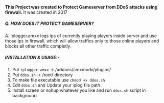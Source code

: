 **This Project was created to Protect Gameserver from DDoS attacks using firewall.**
It was created in 2017

##### Q. HOW DOES IT PROTECT GAMESERVER?
A. iplogger.amxx logs ips of currently playing players inside server and use those ips in firewall, which will allow traffics only to those online players and blocks all other traffic completly.


##### INSTALLATION & USAGE:-
1. Put `iplogger.amxx` -> /addons/amxmodx/plugins/
2. Put `ddos.sh` -> /root/ directory
3. To make file executable use `chmod +x ddos.sh`
4. Edit `ddos.sh` and Update your iplog file path
5. Install screen or nohup whatever you like and run `ddos.sh` script in background
